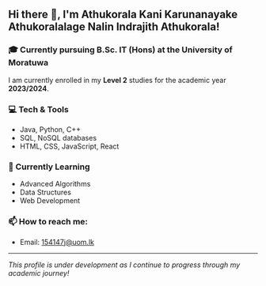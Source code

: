 ## Hi there 👋, I'm Athukorala Kani Karunanayake Athukoralalage Nalin Indrajith Athukorala!

### 🎓 Currently pursuing B.Sc. IT (Hons) at the University of Moratuwa
I am currently enrolled in my **Level 2** studies for the academic year **2023/2024**. 

### 💻 Tech & Tools
- Java, Python, C++
- SQL, NoSQL databases
- HTML, CSS, JavaScript, React

### 🌱 Currently Learning
- Advanced Algorithms
- Data Structures
- Web Development

### 📫 How to reach me:
- Email: 154147j@uom.lk

---

*This profile is under development as I continue to progress through my academic journey!*
